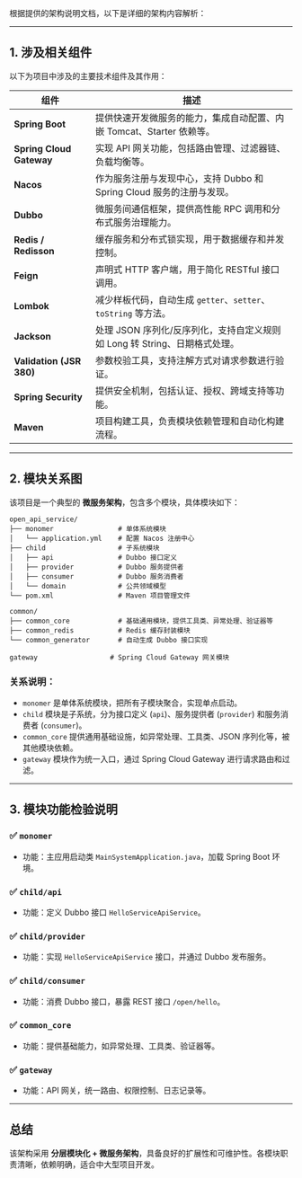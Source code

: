 根据提供的架构说明文档，以下是详细的架构内容解析：

---

## 1. 涉及相关组件

以下为项目中涉及的主要技术组件及其作用：

| 组件                       | 描述                                              |
|--------------------------|-------------------------------------------------|
| **Spring Boot**          | 提供快速开发微服务的能力，集成自动配置、内嵌 Tomcat、Starter 依赖等。      |
| **Spring Cloud Gateway** | 实现 API 网关功能，包括路由管理、过滤器链、负载均衡等。                  |
| **Nacos**                | 作为服务注册与发现中心，支持 Dubbo 和 Spring Cloud 服务的注册与发现。   |
| **Dubbo**                | 微服务间通信框架，提供高性能 RPC 调用和分布式服务治理能力。                |
| **Redis / Redisson**     | 缓存服务和分布式锁实现，用于数据缓存和并发控制。                        |
| **Feign**                | 声明式 HTTP 客户端，用于简化 RESTful 接口调用。                 |
| **Lombok**               | 减少样板代码，自动生成 `getter`、`setter`、`toString` 等方法。   |
| **Jackson**              | 处理 JSON 序列化/反序列化，支持自定义规则如 Long 转 String、日期格式处理。 |
| **Validation (JSR 380)** | 参数校验工具，支持注解方式对请求参数进行验证。                         |
| **Spring Security**      | 提供安全机制，包括认证、授权、跨域支持等功能。                         |
| **Maven**                | 项目构建工具，负责模块依赖管理和自动化构建流程。                        |

---

## 2. 模块关系图

该项目是一个典型的 **微服务架构**，包含多个模块，具体模块如下：

```
open_api_service/
├── monomer                # 单体系统模块
│   └── application.yml    # 配置 Nacos 注册中心
├── child                  # 子系统模块
│   ├── api                # Dubbo 接口定义
│   ├── provider           # Dubbo 服务提供者
│   ├── consumer           # Dubbo 服务消费者
│   └── domain             # 公共领域模型
└── pom.xml                # Maven 项目管理文件

common/
├── common_core            # 基础通用模块，提供工具类、异常处理、验证器等
├── common_redis           # Redis 缓存封装模块
└── common_generator       # 自动生成 Dubbo 接口实现

gateway                  # Spring Cloud Gateway 网关模块
```

### 关系说明：

- `monomer` 是单体系统模块，把所有子模块聚合，实现单点启动。
- `child` 模块是子系统，分为接口定义 (`api`)、服务提供者 (`provider`) 和服务消费者 (`consumer`)。
- `common_core` 提供通用基础设施，如异常处理、工具类、JSON 序列化等，被其他模块依赖。
- `gateway` 模块作为统一入口，通过 Spring Cloud Gateway 进行请求路由和过滤。

---

## 3. 模块功能检验说明

### ✅ `monomer`

- 功能：主应用启动类 `MainSystemApplication.java`，加载 Spring Boot 环境。

### ✅ `child/api`

- 功能：定义 Dubbo 接口 `HelloServiceApiService`。

### ✅ `child/provider`

- 功能：实现 `HelloServiceApiService` 接口，并通过 Dubbo 发布服务。

### ✅ `child/consumer`

- 功能：消费 Dubbo 接口，暴露 REST 接口 `/open/hello`。

### ✅ `common_core`

- 功能：提供基础能力，如异常处理、工具类、验证器等。

### ✅ `gateway`

- 功能：API 网关，统一路由、权限控制、日志记录等。

---

## 总结

该架构采用 **分层模块化 + 微服务架构**，具备良好的扩展性和可维护性。各模块职责清晰，依赖明确，适合中大型项目开发。
